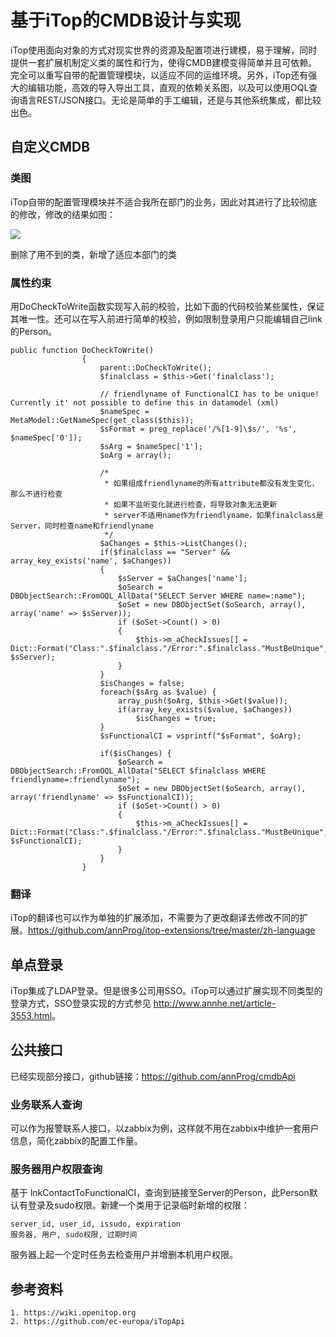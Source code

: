 # 基于iTop的CMDB设计与实现

iTop使用面向对象的方式对现实世界的资源及配置项进行建模，易于理解，同时提供一套扩展机制定义类的属性和行为，使得CMDB建模变得简单并且可依赖。完全可以重写自带的配置管理模块，以适应不同的运维环境。另外，iTop还有强大的编辑功能，高效的导入导出工具，直观的依赖关系图，以及可以使用OQL查询语言REST/JSON接口。无论是简单的手工编辑，还是与其他系统集成，都比较出色。

## 自定义CMDB

### 类图

iTop自带的配置管理模块并不适合我所在部门的业务，因此对其进行了比较彻底的修改，修改的结果如图：

![](https://raw.githubusercontent.com/annProg/itop-extensions/master/le-itop.png)

删除了用不到的类，新增了适应本部门的类

### 属性约束
用DoCheckToWrite函数实现写入前的校验，比如下面的代码校验某些属性，保证其唯一性。还可以在写入前进行简单的校验，例如限制登录用户只能编辑自己link的Person。

```
public function DoCheckToWrite()
				{
					parent::DoCheckToWrite();
					$finalclass = $this->Get('finalclass');
					
					// friendlyname of FunctionalCI has to be unique! Currently it' not possible to define this in datamodel (xml)
					$nameSpec = MetaModel::GetNameSpec(get_class($this));
					$sFormat = preg_replace('/%[1-9]\$s/', '%s', $nameSpec['0']);
					$sArg = $nameSpec['1'];
					$oArg = array();
					
					/*
					 * 如果组成friendlyname的所有attribute都没有发生变化，那么不进行检查
					 * 如果不监听变化就进行检查，将导致对象无法更新
					 * server不适用name作为friendlyname，如果finalclass是Server，同时检查name和friendlyname
					 */
					$aChanges = $this->ListChanges();
					if($finalclass == "Server" && array_key_exists('name', $aChanges))
					{
						$sServer = $aChanges['name'];
						$oSearch = DBObjectSearch::FromOQL_AllData("SELECT Server WHERE name=:name");
						$oSet = new DBObjectSet($oSearch, array(), array('name' => $sServer));
						if ($oSet->Count() > 0)
						{
							$this->m_aCheckIssues[] = Dict::Format("Class:".$finalclass."/Error:".$finalclass."MustBeUnique", $sServer);
						}			
					}
					$isChanges = false;
					foreach($sArg as $value) {
						array_push($oArg, $this->Get($value));
						if(array_key_exists($value, $aChanges))
							$isChanges = true;
					}
					$sFunctionalCI = vsprintf("$sFormat", $oArg);
					
					if($isChanges) {
						$oSearch = DBObjectSearch::FromOQL_AllData("SELECT $finalclass WHERE friendlyname=:friendlyname");
						$oSet = new DBObjectSet($oSearch, array(), array('friendlyname' => $sFunctionalCI));
						if ($oSet->Count() > 0)
						{
							$this->m_aCheckIssues[] = Dict::Format("Class:".$finalclass."/Error:".$finalclass."MustBeUnique", $sFunctionalCI);
						}					
					}
				}
```		

### 翻译
iTop的翻译也可以作为单独的扩展添加，不需要为了更改翻译去修改不同的扩展。<https://github.com/annProg/itop-extensions/tree/master/zh-language>
		
## 单点登录
iTop集成了LDAP登录。但是很多公司用SSO。iTop可以通过扩展实现不同类型的登录方式，SSO登录实现的方式参见 <http://www.annhe.net/article-3553.html>。

## 公共接口

已经实现部分接口，github链接：<https://github.com/annProg/cmdbApi>

### 业务联系人查询
可以作为报警联系人接口，以zabbix为例，这样就不用在zabbix中维护一套用户信息，简化zabbix的配置工作量。

### 服务器用户权限查询
基于 lnkContactToFunctionalCI，查询到链接至Server的Person，此Person默认有登录及sudo权限。新建一个类用于记录临时新增的权限：

```
server_id, user_id, issudo, expiration
服务器, 用户, sudo权限, 过期时间
```

服务器上起一个定时任务去检查用户并增删本机用户权限。

## 参考资料
```
1. https://wiki.openitop.org
2. https://github.com/ec-europa/iTopApi
```